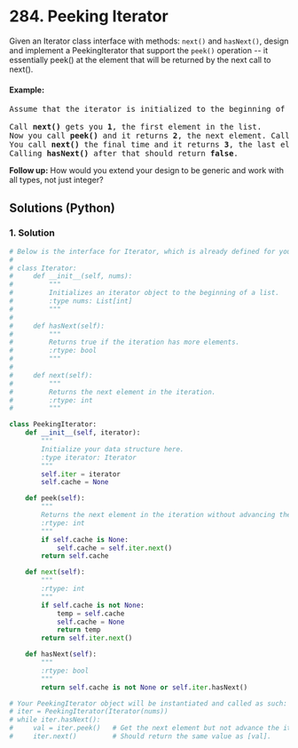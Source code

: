 # 284. Peeking Iterator
Given an Iterator class interface with methods: `next()` and `hasNext()`, design and implement a PeekingIterator that support the `peek()` operation -- it essentially peek() at the element that will be returned by the next call to next().

#### Example:
<pre>
Assume that the iterator is initialized to the beginning of the list: <strong>[1,2,3]</strong>.

Call <strong>next()</strong> gets you <strong>1</strong>, the first element in the list.
Now you call <strong>peek()</strong> and it returns <strong>2</strong>, the next element. Calling <strong>next()</strong> after that <i><strong>still</strong></i> return <strong>2</strong>.
You call <strong>next()</strong> the final time and it returns <strong>3</strong>, the last element.
Calling <strong>hasNext()</strong> after that should return <strong>false</strong>.
</pre>

**Follow up:** How would you extend your design to be generic and work with all types, not just integer?

## Solutions (Python)

### 1. Solution
```Python
# Below is the interface for Iterator, which is already defined for you.
#
# class Iterator:
#     def __init__(self, nums):
#         """
#         Initializes an iterator object to the beginning of a list.
#         :type nums: List[int]
#         """
#
#     def hasNext(self):
#         """
#         Returns true if the iteration has more elements.
#         :rtype: bool
#         """
#
#     def next(self):
#         """
#         Returns the next element in the iteration.
#         :rtype: int
#         """

class PeekingIterator:
    def __init__(self, iterator):
        """
        Initialize your data structure here.
        :type iterator: Iterator
        """
        self.iter = iterator
        self.cache = None

    def peek(self):
        """
        Returns the next element in the iteration without advancing the iterator.
        :rtype: int
        """
        if self.cache is None:
            self.cache = self.iter.next()
        return self.cache

    def next(self):
        """
        :rtype: int
        """
        if self.cache is not None:
            temp = self.cache
            self.cache = None
            return temp
        return self.iter.next()

    def hasNext(self):
        """
        :rtype: bool
        """
        return self.cache is not None or self.iter.hasNext()

# Your PeekingIterator object will be instantiated and called as such:
# iter = PeekingIterator(Iterator(nums))
# while iter.hasNext():
#     val = iter.peek()   # Get the next element but not advance the iterator.
#     iter.next()         # Should return the same value as [val].
```
